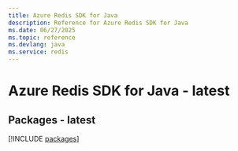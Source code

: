 ```yaml
---
title: Azure Redis SDK for Java
description: Reference for Azure Redis SDK for Java
ms.date: 06/27/2025
ms.topic: reference
ms.devlang: java
ms.service: redis
---
```

# Azure Redis SDK for Java - latest
## Packages - latest
[!INCLUDE [packages](redis-index.md)]